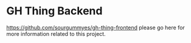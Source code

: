 # GH Thing Backend

https://github.com/sourgummyes/gh-thing-frontend
please go here for more information related to this project.